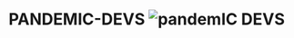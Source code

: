 # PANDEMIC-DEVS ![pandemIC DEVS](https://user-images.githubusercontent.com/125067457/221675921-a99f262e-023d-4189-8706-e64e3ed9068b.png)

                     
